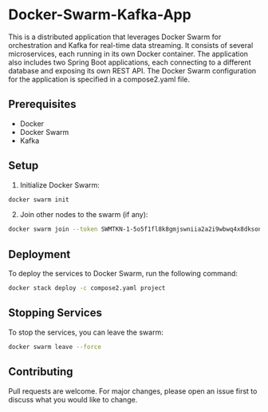 

# Docker-Swarm-Kafka-App

This is a distributed application that leverages Docker Swarm for orchestration and Kafka for real-time data streaming. It consists of several microservices, each running in its own Docker container. The application also includes two Spring Boot applications, each connecting to a different database and exposing its own REST API. The Docker Swarm configuration for the application is specified in a compose2.yaml file.

## Prerequisites

- Docker
- Docker Swarm
- Kafka

## Setup

1. Initialize Docker Swarm:

```bash
docker swarm init
```

2. Join other nodes to the swarm (if any):

```bash
docker swarm join --token SWMTKN-1-5o5f1fl8k8gmjswniia2a2i9wbwq4x8dksonv7stbbdyguavz2-dar8c4katvw0t4u6cmog65hj7 192.168.65.3:2377
```

## Deployment

To deploy the services to Docker Swarm, run the following command:

```bash
docker stack deploy -c compose2.yaml project
```

## Stopping Services

To stop the services, you can leave the swarm:

```bash
docker swarm leave --force
```

## Contributing

Pull requests are welcome. For major changes, please open an issue first to discuss what you would like to change.

